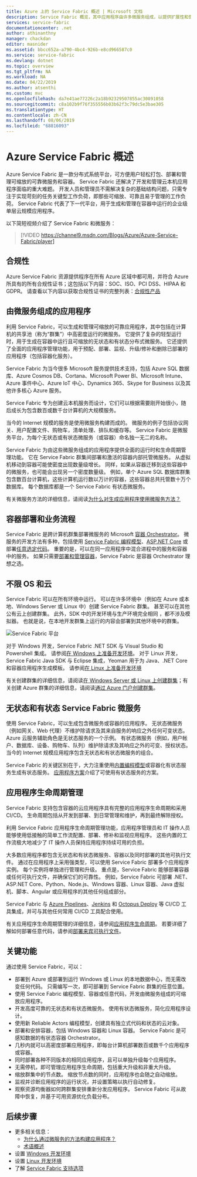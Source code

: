 ```yaml
---
title: Azure 上的 Service Fabric 概述 | Microsoft 文档
description: Service Fabric 概览，其中应用程序由许多微服务组成，以提供扩展性和恢复能力。 Service Fabric 是一个分布式系统平台，可用于构建面向云的可扩展、可靠且易管理的应用程序。
services: service-fabric
documentationcenter: .net
author: athinanthny
manager: chackdan
editor: masnider
ms.assetid: bbcc652a-a790-4bc4-926b-e8cd966587c0
ms.service: service-fabric
ms.devlang: dotnet
ms.topic: overview
ms.tgt_pltfrm: NA
ms.workload: NA
ms.date: 04/22/2019
ms.author: atsenthi
ms.custom: mvc
ms.openlocfilehash: da7e41ae77226c2a18b92329507855ac30891058
ms.sourcegitcommit: c8a102b9f76f355556b03b62f3c79dc5e3bae305
ms.translationtype: HT
ms.contentlocale: zh-CN
ms.lasthandoff: 08/06/2019
ms.locfileid: "68816093"
---
```

# <a name="overview-of-azure-service-fabric"></a>Azure Service Fabric 概述
Azure Service Fabric 是一款分布式系统平台，可方便用户轻松打包、部署和管理可缩放的可靠微服务和容器。 Service Fabric 还解决了开发和管理云本机应用程序面临的重大难题。 开发人员和管理员不需解决复杂的基础结构问题，只需专注于实现苛刻的任务关键型工作负荷，即那些可缩放、可靠且易于管理的工作负荷。 Service Fabric 代表了下一代平台，用于生成和管理在容器中运行的企业级单层云规模应用程序。

以下简短视频介绍了 Service Fabric 和微服务：
> [!VIDEO https://channel9.msdn.com/Blogs/Azure/Azure-Service-Fabric/player]

## <a name="compliance"></a>合规性
Azure Service Fabric 资源提供程序在所有 Azure 区域中都可用，并符合 Azure 所具有的所有合规性证书；这包括以下内容：SOC、ISO、PCI DSS、HIPAA 和 GDPR。 请查看以下内容以获取合规性证书的完整列表：[合规性产品](https://www.microsoft.com/trustcenter/compliance/complianceofferings)

## <a name="applications-composed-of-microservices"></a>由微服务组成的应用程序 
利用 Service Fabric，可以生成和管理可缩放的可靠应用程序，其中包括在计算机的共享池（称为“群集”）中高密度运行的微服务。 它提供了复杂的轻型运行时，用于生成在容器中运行且可缩放的无状态和有状态分布式微服务。 它还提供了全面的应用程序管理功能，用于预配、部署、监视、升级/修补和删除已部署的应用程序（包括容器化服务）。

Service Fabric 为当今很多 Microsoft 服务提供技术支持，包括 Azure SQL 数据库、Azure Cosmos DB、Cortana、Microsoft Power BI、Microsoft Intune、Azure 事件中心、Azure IoT 中心、Dynamics 365、Skype for Business 以及其他许多核心 Azure 服务。

Service Fabric 专为创建云本机服务而设计，它们可以根据需要刚开始很小，随后成长为包含数百或数千台计算机的大规模服务。

当今的 Internet 规模的服务是使用微服务构建而成的。 微服务的例子包括协议网关、用户配置文件、购物车，清单处理、排队和缓存等。 Service Fabric 是微服务平台，为每个无状态或有状态微服务（或容器）命名独一无二的名称。

Service Fabric 为由这些微服务组成的应用程序提供全面的运行时和生命周期管理功能。 它在 Service Fabric 群集间部署和激活的容器内部托管微服务。 从虚拟机移动到容器可能使密度出现数量级增长。 同样，如果从容器迁移到这些容器中的微服务，也可能会出现另一个密度数量级。 例如，单个 Azure SQL 数据库群集包含数百台计算机，这些计算机运行数以万计的容器，这些容器总共托管数十万个数据库。 每个数据库都是一个 Service Fabric 有状态微服务。 

有关微服务方法的详细信息，请阅读[为什么对生成应用程序使用微服务方法？](service-fabric-overview-microservices.md)

## <a name="container-deployment-and-orchestration"></a>容器部署和业务流程
Service Fabric 是跨计算机群集部署微服务的 Microsoft [容器 Orchestrator](service-fabric-cluster-resource-manager-introduction.md)。 微服务的开发方法有多种，包括使用 [Service Fabric 编程模型](service-fabric-choose-framework.md)、[ASP.NET Core](service-fabric-reliable-services-communication-aspnetcore.md) 或部署[任意选定代码](service-fabric-guest-executables-introduction.md)。 重要的是，可以在同一应用程序中混合进程中的服务和容器中的服务。 如果只需要[部署和管理容器](service-fabric-containers-overview.md)，Service Fabric 是容器 Orchestrator 理想之选。

## <a name="any-os-any-cloud"></a>不限 OS 和云
Service Fabric 可以在所有环境中运行。 可以在许多环境中（例如在 Azure 或本地、Windows Server 或 Linux 中）创建 Service Fabric 群集。 甚至可以在其他公有云上创建群集。 此外，SDK 中的开发环境与生产环境完全相同  ，都不涉及模拟器。 也就是说，在本地开发群集上运行的内容会部署到其他环境中的群集。

![Service Fabric 平台][Image1]

对于 Windows 开发，Service Fabric .NET SDK 与 Visual Studio 和 Powershell 集成。 请参阅[在 Windows 上准备开发环境](service-fabric-get-started.md)。 对于 Linux 开发，Service Fabric Java SDK 与 Eclipse 集成，Yeoman 用于为 Java、.NET Core 和容器应用程序生成模板。 请参阅[在 Linux 上准备开发环境](service-fabric-get-started-linux.md)

有关创建群集的详细信息，请阅读[在 Windows Server 或 Linux 上创建群集](service-fabric-deploy-anywhere.md)；有关创建 Azure 群集的详细信息，请阅读[通过 Azure 门户创建群集](service-fabric-cluster-creation-via-portal.md)。

## <a name="stateless-and-stateful-microservices-for-service-fabric"></a>无状态和有状态 Service Fabric 微服务
使用 Service Fabric，可以生成包含微服务或容器的应用程序。 无状态微服务（例如网关、Web 代理）不维护除请求及其来自服务的响应之外任何可变状态。 Azure 云服务辅助角色是无状态服务的一个示例。 有状态微服务（例如，用户帐户、数据库、设备、购物车、队列）维护除请求及其响应之外的可变、授权状态。 当今的 Internet 规模应用程序包含无状态和有状态微服务的组合。 

Service Fabric 的关键区别在于，大力注重使用[内置编程模型](service-fabric-choose-framework.md)或容器化有状态服务生成有状态服务。 [应用程序方案](service-fabric-application-scenarios.md)介绍了可使用有状态服务的方案。


## <a name="application-lifecycle-management"></a>应用程序生命周期管理
Service Fabric 支持包含容器的云应用程序具有完整的应用程序生命周期和采用 CI/CD。 生命周期包括从开发到部署、到日常管理和维护，再到最终解除授权。

利用 Service Fabric 应用程序生命周期管理功能，应用程序管理员和 IT 操作人员能够使用低接触的简单工作流配置、部署、修补和监视应用程序。 这些内置的工作流极大地减少了 IT 操作人员保持应用程序持续可用的负担。

大多数应用程序都包含无状态和有状态微服务、容器以及同时部署的其他可执行文件。 通过在应用程序上采用强类型，可以使用 Service Fabric 部署多个应用程序实例。 每个实例将单独进行管理和升级。 重点是，Service Fabric 能够部署容器或任何可执行文件，并确保它们的可靠性。 例如，Service Fabric 可部署 .NET、ASP.NET Core、Python、Node.js、Windows 容器、Linux 容器、Java 虚拟机、脚本、Angular 或应用程序的其他任何组成部分。

Service Fabric 与 [Azure Pipelines](https://www.visualstudio.com/team-services/)、[Jenkins](https://jenkins.io/index.html) 和 [Octopus Deploy](https://octopus.com/) 等 CI/CD 工具集成，并可与其他任何常用 CI/CD 工具配合使用。

有关应用程序生命周期管理的详细信息，请参阅[应用程序生命周期](service-fabric-application-lifecycle.md)。 若要详细了解如何部署任意代码，请参阅[部署来宾可执行文件](service-fabric-deploy-existing-app.md)。

## <a name="key-capabilities"></a>关键功能
通过使用 Service Fabric，可以：

* 部署到 Azure 或部署到运行 Windows 或 Linux 的本地数据中心，而无需改变任何代码。 只需编写一次，即可部署到 Service Fabric 群集的任意位置。
* 使用 Service Fabric 编程模型、容器或任意代码，开发由微服务组成的可缩放应用程序。
* 开发高度可靠的无状态和有状态微服务。 使用有状态微服务，简化应用程序设计。 
* 使用新 Reliable Actors 编程模型，创建具有独立式代码和状态的云对象。
* 部署和安排容器，包括 Windows 容器和 Linux 容器。 Service Fabric 是可感知数据的有状态容器 Orchestrator。
* 几秒内就可以高密度部署应用程序，即每台计算机部署数百或数千个应用程序或容器。
* 同时部署各种不同版本的相同应用程序，且可以单独升级每个应用程序。
* 无需停机，即可管理应用程序生命周期，包括重大升级和非重大升级。
* 缩放群集中的节点数。 缩放节点数的同时，应用程序也会随之自动缩放。
* 监视并诊断应用程序的运行状况，并设置策略以执行自动修复。
* 观察资源均衡器如何跨群集安排重新分发应用程序。 Service Fabric 可从故障中恢复，并基于可用资源优化负载分布。

<!--Every topic should have next steps and links to the next logical set of content to keep the customer engaged-->
## <a name="next-steps"></a>后续步骤
* 更多相关信息：
  * [为什么通过微服务的方法构建应用程序？](service-fabric-overview-microservices.md)
  * [术语概述](service-fabric-technical-overview.md)
* 设置 [Windows 开发环境](service-fabric-get-started.md)  
* 设置 [Linux 开发环境](service-fabric-get-started-linux.md)
* 了解 [Service Fabric 支持选项](service-fabric-support.md)

[Image1]: media/service-fabric-overview/Service-Fabric-Overview.png
